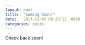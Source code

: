 ```yaml
---
layout: post
title:  "Coming Soon!"
date:   2017-12-03 09:20:13 -0500
categories: posts
---
```

Check back soon!
